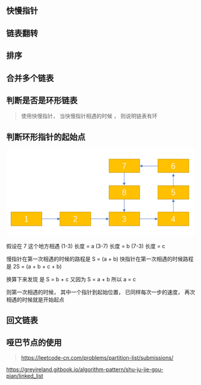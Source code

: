 ## 快慢指针 ##

## 链表翻转 ##

## 排序 ##

## 合并多个链表 ##

## 判断是否是环形链表 ##
  > 使用快慢指针， 当快慢指针相遇的时候 ， 则说明链表有环

## 判断环形指针的起始点 ##
![cycleList](./img/环形链表.png)

假设在 7 这个地方相遇
(1-3) 长度 = a
(3-7) 长度 = b
(7-3) 长度 = c

慢指针在第一次相遇的时候的路程是 S = (a + b)
快指针在第一次相遇的时候路程是   2S = (a + b + c + b)

换算下来发现 是 S = b + c
又因为 S = a + b
所以 a = c

则第一次相遇的时候， 其中一个指针到起始位置， 已同样每次一步的速度， 再次相遇的时候就是开始起点

## 回文链表 ##


## 哑巴节点的使用 ##
> https://leetcode-cn.com/problems/partition-list/submissions/


https://greyireland.gitbook.io/algorithm-pattern/shu-ju-jie-gou-pian/linked_list